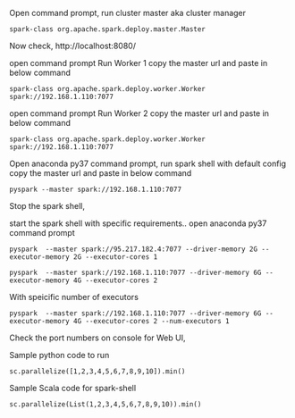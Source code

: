 
Open command prompt, run cluster master aka cluster manager

```
spark-class org.apache.spark.deploy.master.Master
```

Now check, http://localhost:8080/

open command prompt Run Worker 1
copy the master url and paste in below command

```
spark-class org.apache.spark.deploy.worker.Worker spark://192.168.1.110:7077
```


open command prompt Run Worker 2
copy the master url and paste in below command
```
spark-class org.apache.spark.deploy.worker.Worker spark://192.168.1.110:7077
```

Open anaconda py37 command prompt, run spark shell with default config
copy the master url and paste in below command
```
pyspark --master spark://192.168.1.110:7077
```

Stop the spark shell, 

start the spark shell with specific requirements..
open  anaconda py37 command prompt

```
pyspark  --master spark://95.217.182.4:7077 --driver-memory 2G --executor-memory 2G --executor-cores 1
```
 
```
pyspark  --master spark://192.168.1.110:7077 --driver-memory 6G --executor-memory 4G --executor-cores 2
```

With speicific number of executors

```
pyspark  --master spark://192.168.1.110:7077 --driver-memory 6G --executor-memory 4G --executor-cores 2 --num-executors 1
```



Check the port numbers on console for Web UI,
 
 
 
Sample python code to run

```
sc.parallelize([1,2,3,4,5,6,7,8,9,10]).min()
```

Sample Scala code for spark-shell


```
sc.parallelize(List(1,2,3,4,5,6,7,8,9,10)).min()
```
